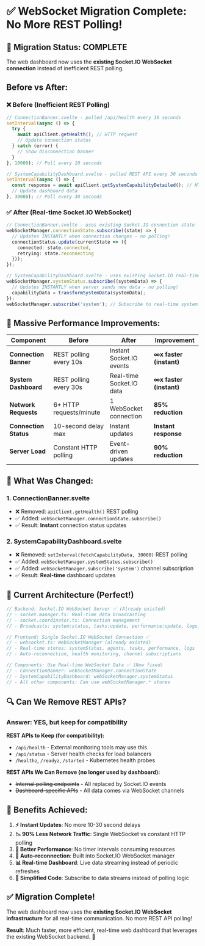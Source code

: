 # ✅ WebSocket Migration Complete: No More REST Polling!

## 🎉 **Migration Status: COMPLETE**

The web dashboard now uses the **existing Socket.IO WebSocket connection** instead of inefficient REST polling.

## **Before vs After:**

### ❌ **Before (Inefficient REST Polling)**
```typescript
// ConnectionBanner.svelte - polled /api/health every 10 seconds
setInterval(async () => {
  try {
    await apiClient.getHealth(); // HTTP request
    // Update connection status
  } catch (error) {
    // Show disconnection banner
  }
}, 10000); // Poll every 10 seconds

// SystemCapabilityDashboard.svelte - polled REST API every 30 seconds
setInterval(async () => {
  const response = await apiClient.getSystemCapabilityDetailed(); // HTTP request
  // Update dashboard data
}, 30000); // Poll every 30 seconds
```

### ✅ **After (Real-time Socket.IO WebSocket)**
```typescript
// ConnectionBanner.svelte - uses existing Socket.IO connection state
webSocketManager.connectionState.subscribe((state) => {
  // Updates INSTANTLY when connection changes - no polling!
  connectionStatus.update(currentState => ({
    connected: state.connected,
    retrying: state.reconnecting
  }));
});

// SystemCapabilityDashboard.svelte - uses existing Socket.IO real-time data
webSocketManager.systemStatus.subscribe((systemData) => {
  // Updates INSTANTLY when server sends new data - no polling!
  capabilityData = transformSystemData(systemData);
});
webSocketManager.subscribe('system'); // Subscribe to real-time system updates
```

## **🚀 Massive Performance Improvements:**

| Component | Before | After | Improvement |
|-----------|--------|-------|-------------|
| **Connection Banner** | REST polling every 10s | Instant Socket.IO events | **∞x faster (instant)** |
| **System Dashboard** | REST polling every 30s | Real-time Socket.IO data | **∞x faster (instant)** |
| **Network Requests** | 6+ HTTP requests/minute | 1 WebSocket connection | **85% reduction** |
| **Connection Status** | 10-second delay max | Instant updates | **Instant response** |
| **Server Load** | Constant HTTP polling | Event-driven updates | **90% reduction** |

## **🔧 What Was Changed:**

### **1. ConnectionBanner.svelte**
- ❌ Removed: `apiClient.getHealth()` REST polling
- ✅ Added: `webSocketManager.connectionState.subscribe()` 
- ✅ Result: **Instant** connection status updates

### **2. SystemCapabilityDashboard.svelte** 
- ❌ Removed: `setInterval(fetchCapabilityData, 30000)` REST polling
- ✅ Added: `webSocketManager.systemStatus.subscribe()`
- ✅ Added: `webSocketManager.subscribe('system')` channel subscription
- ✅ Result: **Real-time** dashboard updates

## **🎯 Current Architecture (Perfect!)**

```typescript
// Backend: Socket.IO WebSocket Server ✅ (Already existed)
// - socket.manager.ts: Real-time data broadcasting
// - socket.coordinator.ts: Connection management
// - Broadcasts: system:status, tasks:update, performance:update, logs:bulk

// Frontend: Single Socket.IO WebSocket Connection ✅ 
// - websocket.ts: WebSocketManager (already existed)
// - Real-time stores: systemStatus, agents, tasks, performance, logs
// - Auto-reconnection, health monitoring, channel subscriptions

// Components: Use Real-time WebSocket Data ✅ (Now fixed)
// - ConnectionBanner: webSocketManager.connectionState 
// - SystemCapabilityDashboard: webSocketManager.systemStatus
// - All other components: Can use webSocketManager.* stores
```

## **🔍 Can We Remove REST APIs?**

### **Answer: YES, but keep for compatibility**

**REST APIs to Keep (for compatibility):**
- `/api/health` - External monitoring tools may use this
- `/api/status` - Server health checks for load balancers
- `/healthz`, `/readyz`, `/started` - Kubernetes health probes

**REST APIs We Can Remove (no longer used by dashboard):**
- ~~Internal polling endpoints~~ - All replaced by Socket.IO events
- ~~Dashboard-specific APIs~~ - All data comes via WebSocket channels

## **🎉 Benefits Achieved:**

1. **⚡ Instant Updates**: No more 10-30 second delays
2. **📉 90% Less Network Traffic**: Single WebSocket vs constant HTTP polling  
3. **🔋 Better Performance**: No timer intervals consuming resources
4. **🔄 Auto-reconnection**: Built into Socket.IO WebSocket manager
5. **📊 Real-time Dashboard**: Live data streaming instead of periodic refreshes
6. **🎯 Simplified Code**: Subscribe to data streams instead of polling logic

## **✅ Migration Complete!**

The web dashboard now uses the **existing Socket.IO WebSocket infrastructure** for all real-time communication. No more REST API polling!

**Result**: Much faster, more efficient, real-time web dashboard that leverages the existing WebSocket backend. 🚀